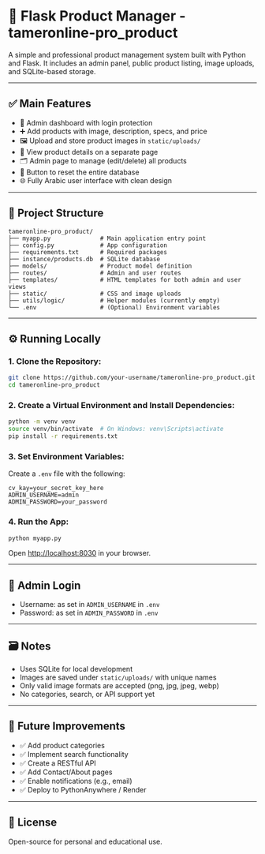 
# 🛒 Flask Product Manager - tameronline-pro_product

A simple and professional product management system built with Python and Flask. It includes an admin panel, public product listing, image uploads, and SQLite-based storage.

---

## ✅ Main Features

- 🔐 Admin dashboard with login protection
- ➕ Add products with image, description, specs, and price
- 🖼️ Upload and store product images in `static/uploads/`
- 📝 View product details on a separate page
- 🗂️ Admin page to manage (edit/delete) all products
- 🧹 Button to reset the entire database
- 🌐 Fully Arabic user interface with clean design

---

## 📁 Project Structure

```
tameronline-pro_product/
├── myapp.py              # Main application entry point
├── config.py             # App configuration
├── requirements.txt      # Required packages
├── instance/products.db  # SQLite database
├── models/               # Product model definition
├── routes/               # Admin and user routes
├── templates/            # HTML templates for both admin and user views
├── static/               # CSS and image uploads
├── utils/logic/          # Helper modules (currently empty)
└── .env                  # (Optional) Environment variables
```

---

## ⚙️ Running Locally

### 1. Clone the Repository:

```bash
git clone https://github.com/your-username/tameronline-pro_product.git
cd tameronline-pro_product
```

### 2. Create a Virtual Environment and Install Dependencies:

```bash
python -m venv venv
source venv/bin/activate  # On Windows: venv\Scripts\activate
pip install -r requirements.txt
```

### 3. Set Environment Variables:

Create a `.env` file with the following:

```env
cv_kay=your_secret_key_here
ADMIN_USERNAME=admin
ADMIN_PASSWORD=your_password
```

### 4. Run the App:

```bash
python myapp.py
```

Open [http://localhost:8030](http://localhost:8030) in your browser.

---

## 🔐 Admin Login

- Username: as set in `ADMIN_USERNAME` in `.env`
- Password: as set in `ADMIN_PASSWORD` in `.env`

---

## 🗃️ Notes

- Uses SQLite for local development
- Images are saved under `static/uploads/` with unique names
- Only valid image formats are accepted (png, jpg, jpeg, webp)
- No categories, search, or API support yet

---

## 📌 Future Improvements

- ✅ Add product categories
- ✅ Implement search functionality
- ✅ Create a RESTful API
- ✅ Add Contact/About pages
- ✅ Enable notifications (e.g., email)
- ✅ Deploy to PythonAnywhere / Render

---

## 📄 License

Open-source for personal and educational use.
